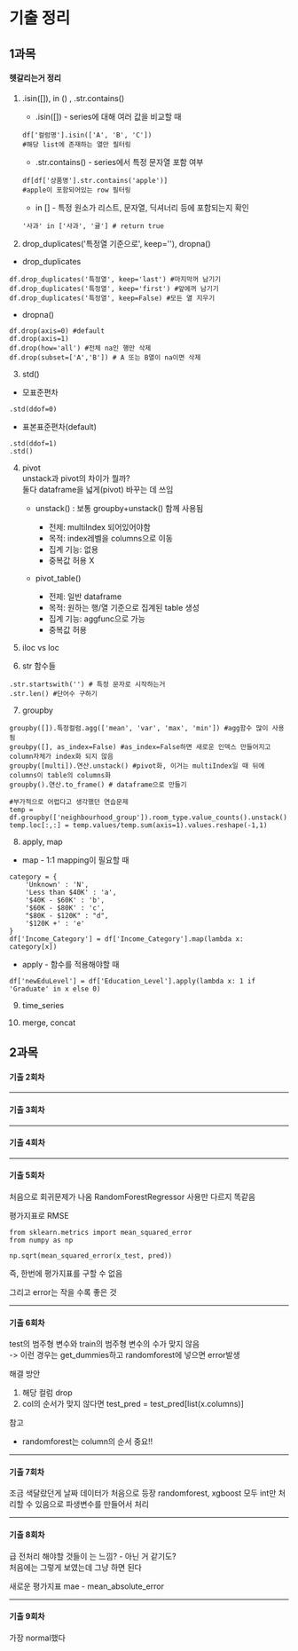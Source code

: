 # 기출 정리

## 1과목
#### 헷갈리는거 정리
1. .isin([]),  in () , .str.contains()<br>
    * .isin([]) - series에 대해 여러 값을 비교할 때
    ~~~
    df['컬럼명'].isin(['A', 'B', 'C'])
    #해당 list에 존재하는 열만 필터링
    ~~~
    * .str.contains() - series에서 특정 문자열 포함 여부
    ~~~
    df[df['상품명'].str.contains('apple')]
    #apple이 포함되어있는 row 필터링
    ~~~
    * in [] - 특정 원소가 리스트, 문자열, 딕셔너리 등에 포함되는지 확인
    ~~~
    '사과' in ['사과', '귤'] # return true
    ~~~

2. drop_duplicates('특정열 기준으로', keep=''), dropna()
* drop_duplicates
~~~
df.drop_duplicates('특정열', keep='last') #마지막꺼 남기기
df.drop_duplicates('특정열', keep='first') #앞에꺼 남기기
df.drop_duplicates('특정열', keep=False) #모든 열 지우기
~~~
* dropna()
~~~
df.drop(axis=0) #default
df.drop(axis=1)
df.drop(how='all') #전체 na인 행만 삭제
df.drop(subset=['A','B']) # A 또는 B열이 na이면 삭제
~~~
3. std()
* 모표준편차
~~~
.std(ddof=0)
~~~
* 표본표준편차(default)
~~~
.std(ddof=1)
.std()
~~~
4. pivot<br>
unstack과 pivot의 차이가 뭘까?<br>
둘다 dataframe을 넓게(pivot) 바꾸는 데 쓰임<br>

    * unstack() : 보통 groupby+unstack() 함께 사용됨<br>
        * 전제: multiIndex 되어있어야함
        * 목적: index레벨을 columns으로 이동
        * 집계 기능: 없용
        * 중복값 허용 X
        
    * pivot_table()
        * 전제: 일반 dataframe
        * 목적: 원하는 행/열 기준으로 집계된 table 생성
        * 집계 기능: aggfunc으로 가능
        * 중복값 허용

5. iloc vs loc

6. str 함수들
~~~
.str.startswith('') # 특정 문자로 시작하는거
.str.len() #단어수 구하기 
~~~

7. groupby
~~~
groupby([]).특정컬럼.agg(['mean', 'var', 'max', 'min']) #agg함수 많이 사용됨
groubpy([], as_index=False) #as_index=False하면 새로운 인덱스 만들어지고 column자체가 index화 되지 않음
groupby([multi]).연산.unstack() #pivot화, 이거는 multiIndex일 때 뒤에 columns이 table의 columns화
groupby().연산.to_frame() # dataframe으로 만들기

#부가적으로 어렵다고 생각했던 연습문제
temp = df.groupby(['neighbourhood_group']).room_type.value_counts().unstack()
temp.loc[:,:] = temp.values/temp.sum(axis=1).values.reshape(-1,1)

~~~

8. apply, map
* map - 1:1 mapping이 필요할 때
~~~
category = {
    'Unknown' : 'N',
    'Less than $40K' : 'a',
    '$40K - $60K' : 'b',
    '$60K - $80K' : 'c',
    "$80K - $120K" : "d",
    '$120K +' : 'e'
}
df['Income_Category'] = df['Income_Category'].map(lambda x: category[x])
~~~

* apply - 함수를 적용해야할 때
~~~
df['newEduLevel'] = df['Education_Level'].apply(lambda x: 1 if 'Graduate' in x else 0)
~~~

9. time_series

10. merge, concat



## 2과목

#### 기출 2회차 
---
#### 기출 3회차
---
#### 기출 4회차
---
#### 기출 5회차
처음으로 회귀문제가 나옴
RandomForestRegressor 사용만 다르지 똑같음

평가지표로 RMSE 
~~~
from sklearn.metrics import mean_squared_error
from numpy as np

np.sqrt(mean_squared_error(x_test, pred))
~~~
즉, 한번에 평가지표를 구할 수 없음

그리고 error는 작을 수록 좋은 것

---
#### 기출 6회차
test의 범주형 변수와 train의 범주형 변수의 수가 맞지 않음<br>
-> 이런 경우는 get_dummies하고 randomforest에 넣으면 error발생

해결 방안<br>
1. 해당 컬럼 drop
2. col의 순서가 맞지 않다면 test_pred = test_pred[list(x.columns)]<br>

참고
* randomforest는 column의 순서 중요!!

---
#### 기출 7회차
조금 색달랐던게 날짜 데이터가 처음으로 등장
randomforest, xgboost 모두 int만 처리할 수 있음으로 파생변수를 만들어서 처리

---
#### 기출 8회차
급 전처리 해야할 것들이 는 느낌? - 아닌 거 같기도?<br>
처음에는 그렇게 보였는데 그냥 하면 된다

새로운 평가지표 mae - mean_absolute_error

---
#### 기출 9회차
가장 normal했다
